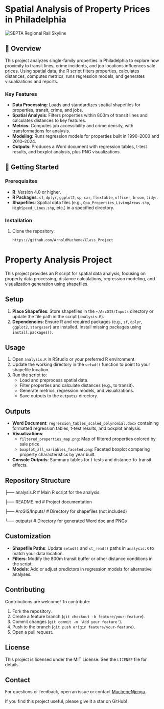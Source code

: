 # Spatial Analysis of Property Prices in Philadelphia

![SEPTA Regional Rail Skyline](https://www.visitphilly.com/wp-content/uploads/2019/01/SEPTA_regionalrail_skyline_crtsySEPTA_2200vp.jpg)
## 📖 Overview

This project analyzes single-family properties in Philadelphia to explore how proximity to transit lines, crime incidents, and job locations influences sale prices. Using spatial data, the R script filters properties, calculates distances, computes metrics, runs regression models, and generates visualizations and reports.

### Key Features
- **Data Processing**: Loads and standardizes spatial shapefiles for properties, transit, crime, and jobs.
- **Spatial Analysis**: Filters properties within 800m of transit lines and calculates distances to key features.
- **Metrics**: Computes job accessibility and crime density, with transformations for analysis.
- **Modeling**: Runs regression models for properties built in 1990–2000 and 2010–2024.
- **Outputs**: Produces a Word document with regression tables, t-test results, and boxplot analysis, plus PNG visualizations.

## 🚀 Getting Started

### Prerequisites
- **R**: Version 4.0 or higher.
- **R Packages**: `sf`, `dplyr`, `ggplot2`, `sp`, `car`, `flextable`, `officer`, `broom`, `tidyr`.
- **Shapefiles**: Spatial data files (e.g., `Opa_Properties_LivingAreas.shp`, `HighSpeed_Lines.shp`, etc.) in a specified directory.

### Installation
1. Clone the repository:
   ```bash
   https://github.com/ArnoldMuchene/Class_Project   
# Property Analysis Project

This project provides an R script for spatial data analysis, focusing on property data processing, distance calculations, regression modeling, and visualization generation using shapefiles.

## Setup

1. **Place Shapefiles**: Store shapefiles in the `~/ArcGIS/Inputs` directory or update the file path in the script (`analysis.R`).
2. **Dependencies**: Ensure R and required packages (e.g., `sf`, `dplyr`, `ggplot2`, `stargazer`) are installed. Install missing packages using `install.packages()`.

## Usage

1. Open `analysis.R` in RStudio or your preferred R environment.
2. Update the working directory in the `setwd()` function to point to your shapefile location.
3. Run the script to:
   - Load and preprocess spatial data.
   - Filter properties and calculate distances (e.g., to transit).
   - Generate metrics, regression models, and visualizations.
   - Save outputs to the `outputs/` directory.


## Outputs

- **Word Document**: `regression_tables_scaled_polynomial.docx` containing formatted regression tables, t-test results, and boxplot analysis.
- **Visualizations**:
  - `filtered_properties_map.png`: Map of filtered properties colored by sale price.
  - `boxplot_all_variables_faceted.png`: Faceted boxplot comparing property characteristics by year built.
- **Console Outputs**: Summary tables for t-tests and distance-to-transit effects.

## Repository Structure



├── analysis.R                     # Main R script for the analysis

├── README.md                     # Project documentation

├── ArcGIS/Inputs/                # Directory for shapefiles (not included)

└── outputs/                      # Directory for generated Word doc and PNGs


## Customization

- **Shapefile Paths**: Update `setwd()` and `st_read()` paths in `analysis.R` to match your data location.
- **Filters**: Modify the 800m transit buffer or other distance conditions in the script.
- **Models**: Add or adjust predictors in regression models for alternative analyses.

## Contributing

Contributions are welcome! To contribute:

1. Fork the repository.
2. Create a feature branch (`git checkout -b feature/your-feature`).
3. Commit changes (`git commit -m 'Add your feature'`).
4. Push to the branch (`git push origin feature/your-feature`).
5. Open a pull request.

## License

This project is licensed under the MIT License. See the `LICENSE` file for details.

## Contact

For questions or feedback, open an issue or contact [MucheneNjenga](arnoldnjengabiz@gmail.com).

If you find this project useful, please give it a star on GitHub!
